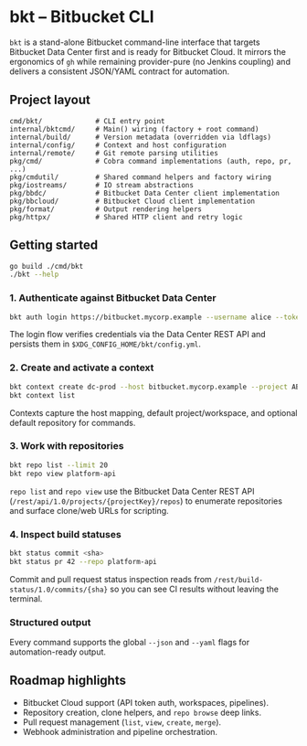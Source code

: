 # bkt – Bitbucket CLI

`bkt` is a stand-alone Bitbucket command-line interface that targets Bitbucket Data Center first and is ready for Bitbucket Cloud. It mirrors the ergonomics of `gh` while remaining provider-pure (no Jenkins coupling) and delivers a consistent JSON/YAML contract for automation.

## Project layout

```
cmd/bkt/             # CLI entry point
internal/bktcmd/     # Main() wiring (factory + root command)
internal/build/      # Version metadata (overridden via ldflags)
internal/config/     # Context and host configuration
internal/remote/     # Git remote parsing utilities
pkg/cmd/             # Cobra command implementations (auth, repo, pr, ...)
pkg/cmdutil/         # Shared command helpers and factory wiring
pkg/iostreams/       # IO stream abstractions
pkg/bbdc/            # Bitbucket Data Center client implementation
pkg/bbcloud/         # Bitbucket Cloud client implementation
pkg/format/          # Output rendering helpers
pkg/httpx/           # Shared HTTP client and retry logic
```

## Getting started

```bash
go build ./cmd/bkt
./bkt --help
```

### 1. Authenticate against Bitbucket Data Center

```bash
bkt auth login https://bitbucket.mycorp.example --username alice --token <PAT>
```

The login flow verifies credentials via the Data Center REST API and persists them in `$XDG_CONFIG_HOME/bkt/config.yml`.

### 2. Create and activate a context

```bash
bkt context create dc-prod --host bitbucket.mycorp.example --project ABC --set-active
bkt context list
```

Contexts capture the host mapping, default project/workspace, and optional default repository for commands.

### 3. Work with repositories

```bash
bkt repo list --limit 20
bkt repo view platform-api
```

`repo list` and `repo view` use the Bitbucket Data Center REST API (`/rest/api/1.0/projects/{projectKey}/repos`) to enumerate repositories and surface clone/web URLs for scripting.

### 4. Inspect build statuses

```bash
bkt status commit <sha>
bkt status pr 42 --repo platform-api
```

Commit and pull request status inspection reads from `/rest/build-status/1.0/commits/{sha}` so you can see CI results without leaving the terminal.

### Structured output

Every command supports the global `--json` and `--yaml` flags for automation-ready output.

## Roadmap highlights

- Bitbucket Cloud support (API token auth, workspaces, pipelines).
- Repository creation, clone helpers, and `repo browse` deep links.
- Pull request management (`list`, `view`, `create`, `merge`).
- Webhook administration and pipeline orchestration.

